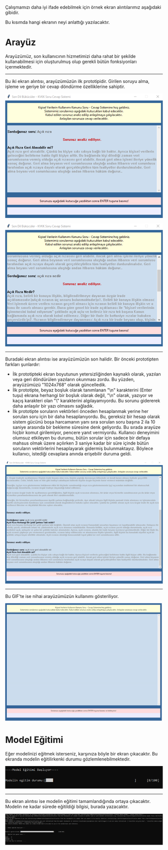 Çalışmamızı daha iyi ifade edebilmek için örnek ekran alıntılarımız aşağıdaki gibidir.

Bu kısımda hangi ekranın neyi anlattığı yazılacaktır.

# Arayüz

Arayüzümüz, son kullanıcının hizmetimizi daha rahat bir şekilde kullanabilmesi için oluşturulmuş olup gerekli bütün fonksiyonları içermektedir.

------------------------------------

Bu iki ekran alıntısı, arayüzümüzün ilk prototipidir. Girilen soruyu alma, işleme ve geriye bir cevap döndürme özelliklerine sahiptir.

![](SoruCevapSistemininCalışmaOrneği01.png)


![](SoruCevapSistemininCalışmaOrneği02.png)

---------------------

Buradaki ekran alıntısı ise arayüzümüzün son halidir. Bir önceki prototipten farkları şunlardır:

- İlk prototipteki ekran boyutunun yetersizliğinden kaynaklı olarak, yazılan veya geri döndürülen yazıların okunması zordu. Bu yüzden, arayüzümüzü "1024x768" olarak güncelledik.
- İlk prototipte, beyaz boşluk olarak tanımlanan "\n" karakterini (Enter tuşu) ekrana herhangi bir boşluk olarak değil, "\n" olarak, yazıyor ve kaçış karakteri olan "\\" karakterini algılayamıyordu. Bu sorunu gidererek daha anlaşılır bir yazı olmasını sağladık.
- İlk prototipte soruların vektörleri önceden hesaplanmak yerine her sorulan soru için bir daha hesaplanıyordu. Bu, gereksiz bir hesap olarak sistem gücünü boşa harcamanın yanı sıra sorulan soru başına 2 ila 10 saniye arasında bir bekleme süresine denk geliyordu. Bu sırada arayüze hiçbir komut girilemiyor, pencere yanıt vermiyordu. Kullanıcı deneyimini olumsuz etkileyen bu durumu, bütün sorular için sadece bir defaya mahsus olmak üzere açılırken 3 saniye kadar bir süre içinde bütün soruların vektörlerini hesaplayarak gidermiş bulunmaktayız. Böylece kullanıcı, istediği cevaplara anında erişebilir duruma geldi.

![](SoruCevapSistemininCalışmaOrneği03.png)


-------

Bu GIF'te ise nihai arayüzümüzün kullanımı gösteriliyor.

![](KVKK_Soru_Cevap_Sistemi_On_izlemesi01.gif)





# Model Eğitimi

Eğer modelinizi eğitmek isterseniz, karşınıza böyle bir ekran çıkacaktır. Bu ekranda modelin eğitilirkenki durumu gözlemlenebilmektedir. 

![](ModelEgitimiOrnek01.png)

-----------------

Bu ekran alıntısı ise modelin eğitimi tamamlandığında ortaya çıkacaktır. Modelin ne kadar sürede eğitildiği bilgisi, burada yazacaktır.

![](ModelEgitimiOrnek02.png)
